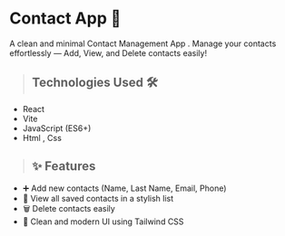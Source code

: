 # Contact App 📱
A clean and minimal Contact Management App . 
Manage your contacts effortlessly — Add, View, and Delete contacts easily!
>
> ## Technologies Used 🛠
- React
- Vite
- JavaScript (ES6+)
- Html , Css
> ## ✨ Features
- ➕ Add new contacts (Name, Last Name, Email, Phone)
- 📜 View all saved contacts in a stylish list
- 🗑 Delete contacts easily
- 🎨 Clean and modern UI using Tailwind CSS
